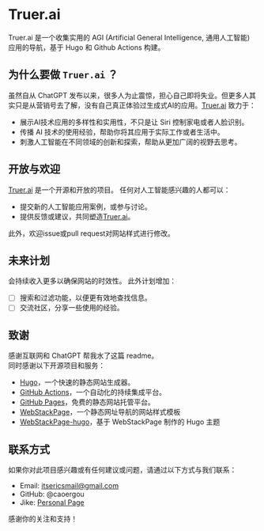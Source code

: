# Truer.ai

Truer.ai 是一个收集实用的 AGI (Artificial General Intelligence, 通用人工智能) 应用的导航，基于 Hugo 和 Github Actions 构建。

## 为什么要做 `Truer.ai` ？

虽然自从 ChatGPT 发布以来，很多人为止震惊，担心自己即将失业。但更多人其实只是从营销号去了解，没有自己真正体验过生成式AI的应用。[Truer.ai](https://truer.ai) 致力于：

- 展示AI技术应用的多样性和实用性，不只是让 Siri 控制家电或者人脸识别。
- 传播 AI 技术的使用经验，帮助你将其应用于实际工作或者生活中。
- 刺激人工智能在不同领域的创新和探索，帮助从更加广阔的视野去思考。

## 开放与欢迎

[Truer.ai](https://truer.ai) 是一个开源和开放的项目。 
任何对人工智能感兴趣的人都可以：

- 提交新的人工智能应用案例，或参与讨论。
- 提供反馈或建议，共同塑造[Truer.ai](https://truer.ai)。

此外，欢迎issue或pull request对网站样式进行修改。

## 未来计划

会持续收入更多以确保网站的时效性。
此外计划增加：

- [ ] 搜索和过滤功能，以便更有效地查找信息。
- [ ] 交流社区，分享一些使用的经验。

## 致谢

感谢互联网和 ChatGPT 帮我水了这篇 readme。  
同时感谢以下开源项目和服务：

- [Hugo](https://gohugo.io/)，一个快速的静态网站生成器。
- [GitHub Actions](https://docs.github.com/en/actions)，一个自动化的持续集成平台。
- [GitHub Pages](https://pages.github.com/)，免费的静态网站托管平台。
- [WebStackPage](https://github.com/WebStackPage/WebStackPage.github.io)，一个静态网址导航的网站样式模板
- [WebStackPage-hugo](https://github.com/shenweiyan/WebStack-Hugo)，基于 WebStackPage 制作的 Hugo 主题

## 联系方式

如果你对此项目感兴趣或有任何建议或问题，请通过以下方式与我们联系：

- Email: itsericsmail@gmail.com
- GitHub: @caoergou
- Jike: [Personal Page](https://jike.city/ergou)

感谢你的关注和支持！
